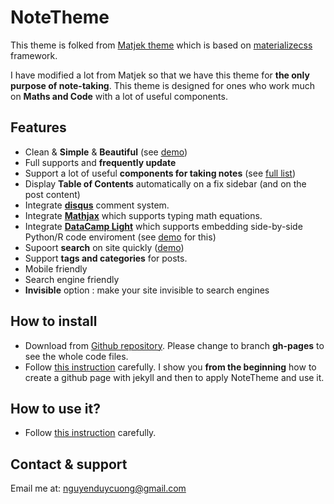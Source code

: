 # NoteTheme

This theme is folked from [Matjek theme](https://shawnteoh.github.io/matjek/) which is based on [materializecss](https://materializecss.com/) framework.

I have modified a lot from Matjek so that we have this theme for **the only purpose of note-taking**. This theme is designed for ones who work much on **Maths and Code** with a lot of useful components.


## Features

- Clean & **Simple** & **Beautiful** (see [demo](https://nguyenduycuong.github.io/NoteTheme/))
- Full supports and **frequently update**
- Support a lot of useful **components for taking notes** (see [full list](http://nguyenduycuong.github.io/NoteTheme/how-to-use-notetheme))
- Display **Table of Contents** automatically on a fix sidebar (and on the post content)
- Integrate **[disqus](http://disqus.com)** comment system.
- Integrate **[Mathjax](https://www.mathjax.org/)** which supports typing math equations.
- Integrate **[DataCamp Light](https://github.com/datacamp/datacamp-light)** which supports embedding side-by-side Python/R code enviroment (see [demo](https://cdn.datacamp.com/dcl-react/standalone-example.html) for this)
- Supoort **search** on site quickly ([demo](http://nguyenduycuong.github.io/NoteTheme/search?q=welcome))
- Support **tags and categories** for posts.
- Mobile friendly
- Search engine friendly
- **Invisible** option : make your site invisible to search engines


## How to install

- Download from [Github repository](https://github.com/nguyenduycuong/NoteTheme). Please change to branch **gh-pages** to see the whole code files.
- Follow [this instruction](https://nguyenduycuong.github.io/NoteTheme/how-to-install-notetheme) carefully. I show you **from the beginning** how to create a github page with jekyll and then to apply NoteTheme and use it.


## How to use it?

- Follow [this instruction](http://nguyenduycuong.github.io/NoteTheme/how-to-use-notetheme) carefully.


## Contact & support

Email me at: [nguyenduycuong@gmail.com](mailto:nguyenduycuong@gmail.com)
